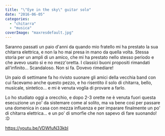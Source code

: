 ```yaml
---
title: "\"Eye in the sky\" guitar solo"
date: "2016-06-05"
categories: 
  - "chitarra"
  - "musica"
coverImage: "maxresdefault.jpg"
---
```


Saranno passati un paio d'anni da quando mio fratello mi ha prestato la sua chitarra elettrica, e non la ho mai presa in mano da quella volta. Stessa storia per un ampli di un amico, che mi ha prestato nello stesso periodo e che avevo usato sì e no mezz'oretta. I classici buoni propositi rimandati all'infinito... Scandaloso. Non si fa. Dovevo rimediare!

Un paio di settimane fa ho rivisto suonare gli amici della vecchia band con cui facevamo anche questo pezzo, e ho risentito il solo di chitarra, bello, musicale, sintetico... e mi è venuta voglia di provare a farlo.

Lo ho studiato oggi a orecchio, e dopo 2-3 orette ne è venuta fuori questa esecuzione un po' da sistemare come al solito, ma va bene così per passare una domenica in casa con mezza influenza e per imparare finalmente un po' di chitarra elettrica... e un po' di smorfie che non sapevo di fare suonando! :D

https://youtu.be/VDWfuN33kbI
